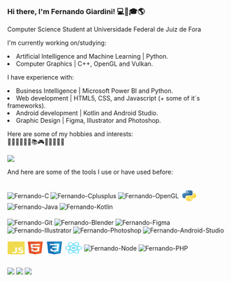 ### Hi there, I'm Fernando Giardini! :computer::iphone::mortar_board::earth_americas:
Computer Science Student at <a style="text-decoration:none" href="https://www2.ufjf.br/ufjf/" style="text-decoration:none">Universidade Federal de Juiz de Fora</a><br>

I'm currently working on/studying:<br> 
<li>Artificial Intelligence and Machine Learning | Python.
<li>Computer Graphics | C++, OpenGL and Vulkan.

I have experience with:<br>
<li>Business Intelligence | Microsoft Power BI and Python.
<li>Web development | HTML5, CSS, and Javascript (+ some of it´s frameworks).
<li>Android development | Kotlin and Android Studio.
<li>Graphic Design | Figma, Illustrator and Photoshop.

Here are some of my hobbies and interests: <br> 
:running::sweat_drops::meat_on_bone::pineapple::watermelon::sleeping::books::video_game::musical_keyboard::guitar::seedling::evergreen_tree::sunrise:<br>


<a href="https://github-readme-stats.vercel.app/api/top-langs/?username=fernandogiardini&layout=compact&theme=transparent&hide_border=true">
  <img height="155em" width="auto" align="center" src="https://github-readme-stats.vercel.app/api/top-langs/?username=fernandogiardini&layout=donut&theme=transparent&hide_border=true" />
</a>

And here are some of the tools I use or have used before: 
<div style="display: inline_block"><br>
  
  <img align="center" alt="Fernando-C" height="30" width="40" src="https://cdn.jsdelivr.net/gh/devicons/devicon/icons/c/c-original.svg" />
  <img align="center" alt="Fernando-Cplusplus" height="30" width="40" src="https://cdn.jsdelivr.net/gh/devicons/devicon/icons/cplusplus/cplusplus-original.svg" />
  <img align="center" alt="Fernando-OpenGL" height="30" width="40" src="https://cdn.jsdelivr.net/gh/devicons/devicon@latest/icons/opengl/opengl-original.svg" />
  <img align="center" alt="Fernando-Python" height="30" width="40" src="https://raw.githubusercontent.com/devicons/devicon/master/icons/python/python-original.svg">
  <img align="center" alt="Fernando-Java" height="30" width="40" src="https://cdn.jsdelivr.net/gh/devicons/devicon@latest/icons/java/java-original-wordmark.svg" />
  <img align="center" alt="Fernando-Kotlin" height="30" width="40" src="https://cdn.jsdelivr.net/gh/devicons/devicon/icons/kotlin/kotlin-plain.svg" /><br><br>
  
  <img align="center" alt="Fernando-Git" height="30" width="40" src="https://cdn.jsdelivr.net/gh/devicons/devicon/icons/git/git-original.svg" />
  <img align="center" alt="Fernando-Blender" height="30" width="40" src="https://cdn.jsdelivr.net/gh/devicons/devicon@latest/icons/blender/blender-original.svg" />
  <img align="center" alt="Fernando-Figma" height="30" width="40" src="https://cdn.jsdelivr.net/gh/devicons/devicon/icons/figma/figma-original.svg" />
  <img align="center" alt="Fernando-Illustrator" height="30" width="40" src="https://cdn.jsdelivr.net/gh/devicons/devicon@latest/icons/illustrator/illustrator-plain.svg" />
  <img align="center" alt="Fernando-Photoshop" height="30" width="40" src="https://cdn.jsdelivr.net/gh/devicons/devicon@latest/icons/photoshop/photoshop-original.svg" /> 
  <img align="center" alt="Fernando-Android-Studio" height="30" width="40" src="https://cdn.jsdelivr.net/gh/devicons/devicon@latest/icons/androidstudio/androidstudio-original.svg" /> <br><br>
  
  <img align="center" alt="Fernando-Js" height="30" width="40" src="https://raw.githubusercontent.com/devicons/devicon/master/icons/javascript/javascript-plain.svg">
  <img align="center" alt="Fernando-HTML" height="30" width="40" src="https://raw.githubusercontent.com/devicons/devicon/master/icons/html5/html5-original.svg">
  <img align="center" alt="Fernando-CSS" height="30" width="40" src="https://raw.githubusercontent.com/devicons/devicon/master/icons/css3/css3-original.svg">
  <img align="center" alt="Fernando-React" height="30" width="40" src="https://raw.githubusercontent.com/devicons/devicon/master/icons/react/react-original.svg">
  <img align="center" alt="Fernando-Node" height="30" width="40" src="https://cdn.jsdelivr.net/gh/devicons/devicon@latest/icons/nodejs/nodejs-original-wordmark.svg" />
  <img align="center" alt="Fernando-PHP" height="30" width="40" src="https://cdn.jsdelivr.net/gh/devicons/devicon@latest/icons/php/php-original.svg" />
  
</div>
  
##
  
<div>
  <a href="https://www.linkedin.com/in/fernando-giardini-nascimento-gonçalves/" target="_blank"><img src="https://img.shields.io/badge/-LinkedIn-%230077B5?style=for-the-badge&logo=linkedin&logoColor=white" target="_blank"></a>
  <a href="https://www.instagram.com/fernandoogiardini/" target="_blank"><img src="https://img.shields.io/badge/-Instagram-%23E4405F?style=for-the-badge&logo=instagram&logoColor=white" target="_blank"></a>
  <a href = "mailto:fernandogiardining@outlook.com"><img src="https://img.shields.io/badge/-Gmail-%23333?style=for-the-badge&logo=gmail&logoColor=white" target="_blank"></a>
</div>
